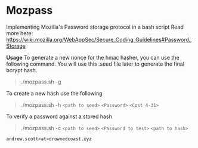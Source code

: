 # Mozpass
Implementing Mozilla's Password storage protocol in a bash script
Read more here: https://wiki.mozilla.org/WebAppSec/Secure_Coding_Guidelines#Password_Storage

**Usage**
To generate a new nonce for the hmac hasher, you can use the following command.  You will use this .seed file later to generate the final bcrypt hash.
> ./mozpass.sh -g 

To create a new hash use the following
> ./mozpass.sh -h `<path to seed>` `<Password>` `<Cost 4-31>`

To verify a password against a stored hash
> ./mozpass.sh -c `<path to seed>` `<Password to test>` `<path to hash>` 


`andrew.scott<at>drownedcoast.xyz`
